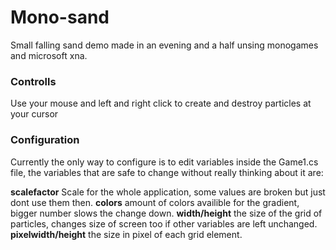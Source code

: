 # Mono-sand
Small falling sand demo made in an evening and a half unsing monogames and microsoft xna.

### Controlls
Use your mouse and left and right click to create and destroy particles at your cursor

### Configuration
Currently the only way to configure is to edit variables inside the Game1.cs file, the variables that are safe to change without really thinking about it are:

 **scalefactor** Scale for the whole application, some values are broken but just dont use them then.
 **colors** amount of colors availible for the gradient, bigger number slows the change down. 
 **width/height** the size of the grid of particles, changes size of screen too if other variables are left unchanged.
 **pixelwidth/height** the size in pixel of each grid element.
